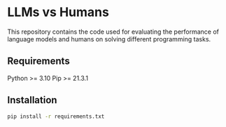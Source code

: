 # LLMs vs Humans

This repository contains the code used for evaluating the performance of language models and humans on solving different programming tasks.


## Requirements
Python >= 3.10
Pip >= 21.3.1

## Installation
```bash
pip install -r requirements.txt
```